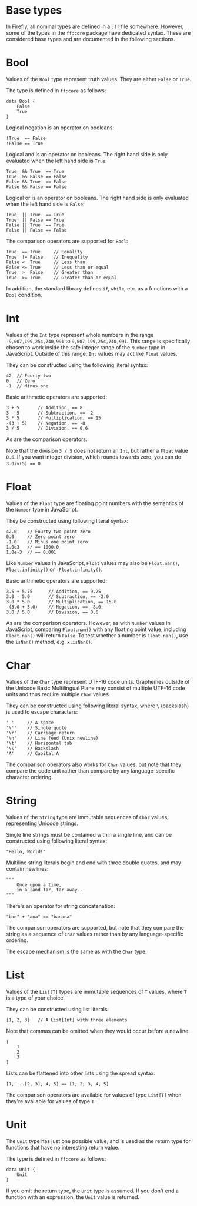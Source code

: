 # Base types

In Firefly, all nominal types are defined in a `.ff` file somewhere. 
However, some of the types in the `ff:core` package have dedicated syntax.
These are considered base types and are documented in the following sections.


# Bool

Values of the `Bool` type represent truth values. They are either `False` or `True`.

The type is defined in `ff:core` as follows:

```firefly
data Bool {
    False
    True
}
```

Logical negation is an operator on booleans:

```firefly
!True  == False
!False == True
```

Logical and is an operator on booleans. The right hand side is only evaluated when the left hand side is `True`:

```firefly
True  && True  == True
True  && False == False
False && True  == False
False && False == False
```

Logical or is an operator on booleans. The right hand side is only evaluated when the left hand side is `False`:

```firefly
True  || True  == True
True  || False == True
False || True  == True
False || False == False
```

The comparison operators are supported for `Bool`:

```firefly
True  == True     // Equality
True  != False    // Inequality
False <  True     // Less than
False <= True     // Less than or equal
True  >  False    // Greater than
True  >= True     // Greater than or equal
```

In addition, the standard library defines `if`, `while`, etc. as a functions with a `Bool` condition.


# Int

Values of the `Int` type represent whole numbers in the range `-9,007,199,254,740,991` to `9,007,199,254,740,991`. This range is specifically chosen to work inside the safe integer range of the `Number` type in JavaScript. Outside of this range, `Int` values may act like `Float` values.

They can be constructed using the following literal syntax:

```firefly
42  // Fourty two
0   // Zero
-1  // Minus one
```

Basic arithmetic operators are supported:

```firefly
3 + 5       // Addition, == 8
3 - 5       // Subtraction, == -2
3 * 5       // Multiplication, == 15
-(3 + 5)    // Negation, == -8
3 / 5       // Division, == 0.6
```

As are the comparison operators.

Note that the division `3 / 5` does not return an `Int`, but rather a `Float` value `0.6`. If you want integer division, which rounds towards zero, you can do `3.div(5) == 0`.


# Float

Values of the `Float` type are floating point numbers with the semantics of the `Number` type in JavaScript.

They be constructed using following literal syntax:

```firefly
42.0    // Fourty two point zero
0.0     // Zero point zero
-1.0    // Minus one point zero
1.0e3   // == 1000.0
1.0e-3  // == 0.001
```

Like `Number` values in JavaScript, `Float` values may also be `Float.nan()`, `Float.infinity()` or `-Float.infinity()`.

Basic arithmetic operators are supported:

```firefly
3.5 + 5.75      // Addition, == 9.25
3.0 - 5.0       // Subtraction, == -2.0
3.0 * 5.0       // Multiplication, == 15.0
-(3.0 + 5.0)    // Negation, == -8.0
3.0 / 5.0       // Division, == 0.6
```

As are the comparison operators. 
However, as with `Number` values in JavaScript, comparing `Float.nan()` with any floating point value, including `Float.nan()` will return `False`.
To test whether a number is `Float.nan()`, use the `isNan()` method, e.g. `x.isNan()`.


# Char

Values of the `Char` type represent UTF-16 code units. 
Graphemes outside of the Unicode Basic Multilingual Plane may consist of multiple UTF-16 code units and thus require multiple `Char` values.

They can be constructed using following literal syntax, where `\` (backslash) is used to escape characters:

```firefly
' '     // A space
'\''    // Single quote
'\r'    // Carriage return
'\n'    // Line feed (Unix newline)
'\t'    // Horizontal tab
'\\'    // Backslash
'A'     // Capital A
```

The comparison operators also works for `Char` values, but note that they compare the code unit rather than compare by any language-specific character ordering.


# String

Values of the `String` type are immutable sequences of `Char` values, representing Unicode strings. 

Single line strings must be contained within a single line, and can be constructed using following literal syntax:

```firefly
"Hello, World!"
```

Multiline string literals begin and end with three double quotes, and may contain newlines:

```firefly
"""
    Once upon a time,
    in a land far, far away...
"""
```

There's an operator for string concatenation:

```firefly
"ban" + "ana" == "banana"
```

The comparison operators are supported, but note that they compare the string as a sequence of `Char` values rather than by any language-specific ordering.

The escape mechanism is the same as with the `Char` type.


# List

Values of the `List[T]` types are immutable sequences of `T` values, where `T` is a type of your choice.

They can be constructed using list literals:

```firefly
[1, 2, 3]   // A List[Int] with three elements
```

Note that commas can be omitted when they would occur before a newline:

```firefly
[
    1
    2
    3
]
```

Lists can be flattened into other lists using the spread syntax:

```firefly
[1, ...[2, 3], 4, 5] == [1, 2, 3, 4, 5]
```

The comparison operators are available for values of type `List[T]` when they're available for values of type `T`.


# Unit

The `Unit` type has just one possible value, and is used as the return type for functions that have no interesting return value.

The type is defined in `ff:core` as follows:

```firefly
data Unit {
    Unit
}
```

If you omit the return type, the `Unit` type is assumed. If you don't end a function with an expression, the `Unit` value is returned.
